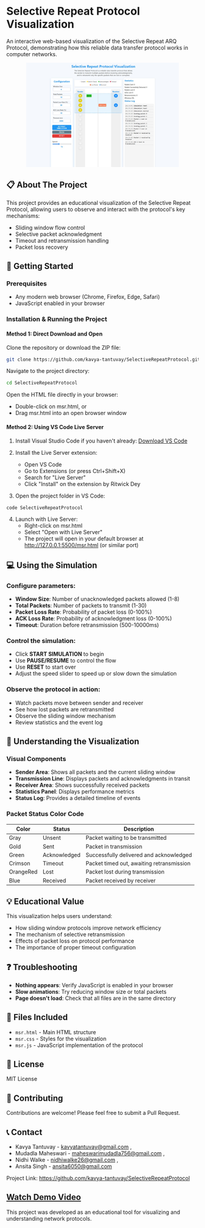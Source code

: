 # Selective Repeat Protocol Visualization

An interactive web-based visualization of the Selective Repeat ARQ Protocol, demonstrating how this reliable data transfer protocol works in computer networks.

<p align="center">
<img src="preview.jpg" width="400"/>
</p>

## 📋 About The Project

This project provides an educational visualization of the Selective Repeat Protocol, allowing users to observe and interact with the protocol's key mechanisms:

- Sliding window flow control
- Selective packet acknowledgment
- Timeout and retransmission handling
- Packet loss recovery

## 🚀 Getting Started

### Prerequisites

- Any modern web browser (Chrome, Firefox, Edge, Safari)
- JavaScript enabled in your browser

### Installation & Running the Project

#### Method 1: Direct Download and Open

Clone the repository or download the ZIP file:
```bash
git clone https://github.com/kavya-tantuvay/SelectiveRepeatProtocol.git
```

Navigate to the project directory:
```bash
cd SelectiveRepeatProtocol
```

Open the HTML file directly in your browser:
- Double-click on msr.html, or
- Drag msr.html into an open browser window

#### Method 2: Using VS Code Live Server

1. Install Visual Studio Code if you haven't already: [Download VS Code](https://code.visualstudio.com/download)
2. Install the Live Server extension:
   - Open VS Code
   - Go to Extensions (or press Ctrl+Shift+X)
   - Search for "Live Server"
   - Click "Install" on the extension by Ritwick Dey

3. Open the project folder in VS Code:
```bash
code SelectiveRepeatProtocol
```

4. Launch with Live Server:
   - Right-click on msr.html
   - Select "Open with Live Server"
   - The project will open in your default browser at http://127.0.0.1:5500/msr.html (or similar port)
     

## 💻 Using the Simulation

### Configure parameters:

- **Window Size**: Number of unacknowledged packets allowed (1-8)
- **Total Packets**: Number of packets to transmit (1-30)
- **Packet Loss Rate**: Probability of packet loss (0-100%)
- **ACK Loss Rate**: Probability of acknowledgment loss (0-100%)
- **Timeout**: Duration before retransmission (500-10000ms)

### Control the simulation:

- Click **START SIMULATION** to begin
- Use **PAUSE/RESUME** to control the flow
- Use **RESET** to start over
- Adjust the speed slider to speed up or slow down the simulation

### Observe the protocol in action:

- Watch packets move between sender and receiver
- See how lost packets are retransmitted
- Observe the sliding window mechanism
- Review statistics and the event log

## 🎯 Understanding the Visualization

### Visual Components

- **Sender Area**: Shows all packets and the current sliding window
- **Transmission Line**: Displays packets and acknowledgments in transit
- **Receiver Area**: Shows successfully received packets
- **Statistics Panel**: Displays performance metrics
- **Status Log**: Provides a detailed timeline of events

### Packet Status Color Code

| Color | Status | Description |
|-------|--------|-------------|
| Gray | Unsent | Packet waiting to be transmitted |
| Gold | Sent | Packet in transmission |
| Green | Acknowledged | Successfully delivered and acknowledged |
| Crimson | Timeout | Packet timed out, awaiting retransmission |
| OrangeRed | Lost | Packet lost during transmission |
| Blue | Received | Packet received by receiver |

## 💡 Educational Value

This visualization helps users understand:

- How sliding window protocols improve network efficiency
- The mechanism of selective retransmission
- Effects of packet loss on protocol performance
- The importance of proper timeout configuration

## ❓ Troubleshooting

- **Nothing appears**: Verify JavaScript is enabled in your browser
- **Slow animations**: Try reducing window size or total packets
- **Page doesn't load**: Check that all files are in the same directory

## 📄 Files Included

- `msr.html` - Main HTML structure
- `msr.css` - Styles for the visualization
- `msr.js` - JavaScript implementation of the protocol

## 📝 License

MIT License

## 🤝 Contributing

Contributions are welcome! Please feel free to submit a Pull Request.

## 📞 Contact

- Kavya Tantuvay - kavyatantuvay@gmail.com ,
- Mudadla Maheswari - maheswarimudadla756@gmail.com ,
- Nidhi Walke - nidhiwalke26@gmail.com ,
- Ansita Singh - ansita6050@gmail.com

Project Link: https://github.com/kavya-tantuvay/SelectiveRepeatProtocol

[Watch Demo Video](https://github.com/kavya-tantuvay/SelectiveRepeatProtocol/raw/main/view_sr.mp4)
---

This project was developed as an educational tool for visualizing and understanding network protocols.
